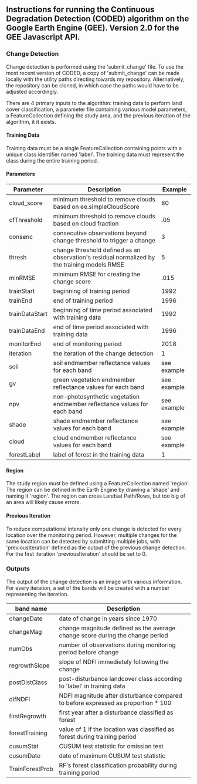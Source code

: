 ## Instructions for running the Continuous Degradation Detection (CODED) algorithm on the Google Earth Engine (GEE). Version 2.0 for the GEE Javascript API. 

### Change Detection

Change detection is performed using the 'submit_change' file. To use the most recent version of CODED, a copy of 'submit_change' can be made locally with the utility paths directing towards my repository. Alternatively, the repository can be cloned, in which case the paths would have to be adjusted accordingly. 

There are 4 primary inputs to the algorithm: training data to perform land cover classification, a parameter file containing various model parameters, a FeatureCollection defining the study area, and the previous iteration of the algorithm, it it exists. 

#### Training Data

Training data must be a single FeatureCollection containing points with a unique class identifier named 'label'. The training data must represent the class during the entire training period. 

#### Parameters

| Parameter | Description | Example |
| --- | --- | --- |
| cloud_score | minimum threshold to remove clouds based on ee.simpleCloudScore | 80 |
| cfThreshold | minimum threshold to remove clouds based on cloud fraction | .05 |
| consenc | consecutive observations beyond change threshold to trigger a change | 3 |
| thresh | change threshold defined as an observation's residual normalized by the training models RMSE | 5 |
| minRMSE | minimum RMSE for creating the change score | .015 |
| trainStart | beginning of training period | 1992 |
| trainEnd | end of training period | 1996 |
| trainDataStart | beginning of time period associated with training data | 1992 |
| trainDataEnd | end of time period associated with training data | 1996 |
| monitorEnd | end of monitoring period | 2018 |
| iteration | the iteration of the change detection | 1 |
| soil | soil endmember reflectance values for each band | see example | 
| gv | green vegetation endmember reflectance values for each band | see example |  
| npv | non-photosynthetic vegetation endmember reflectance values for each band | see example |  
| shade | shade endmember reflectance values for each band | see example |  
| cloud | cloud endmember reflectance values for each band | see example |  
| forestLabel | label of forest in the training data | 1 |

#### Region

The study region must be defined using a FeatureCollection named 'region'. The region can be defined in the Earth Engine by drawing a 'shape' and naming it 'region'. The region can cross Landsat Path/Rows, but too big of an area will likely cause errors.

#### Previous Iteration

To reduce computational intensity only one change is detected for every location over the monitoring period. However, multiple changes for the same location can be detected by submitting multiple jobs, with 'previousIteration' defined as the output of the previous change detection. For the first iteration 'previousIteration' should be set to 0. 

### Outputs

The output of the change detection is an image with various information. For every iteration, a set of the bands will be created with a number representing the iteration. 

| band name | Description |
| --- | --- |
| changeDate | date of change in years since 1970
| changeMag | change magnitude defined as the average change score during the change period |
| numObs | number of observations during monitoring period before change |
| regrowthSlope | slope of NDFI immedietely following the change |
| postDistClass | post-disturbance landcover class according to 'label' in training data |
| difNDFI | NDFI magnitude after disturbance compared to before expressed as proportion * 100 | 
| firstRegrowth | first year after a disturbance classified as forest |
| forestTraining | value of 1 if the location was classified as forest during training period |
| cusumStat | CUSUM test statistic for omission test |
| cusumDate | date of maximum CUSUM test statistic | 
| TrainForestProb | RF's forest classification probability during training period |
